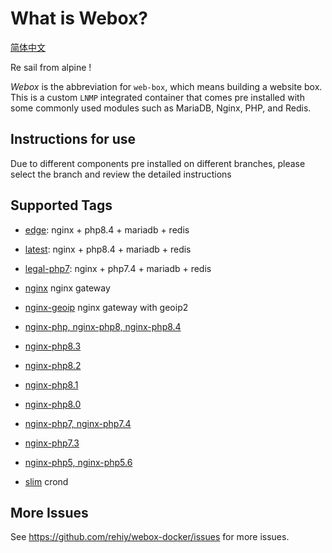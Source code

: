 # What is Webox?

[简体中文](./README-zh.md)

Re sail from alpine !

*Webox* is the abbreviation for `web-box`, which means building a website box. This is a custom `LNMP` integrated container that comes pre installed with some commonly used modules such as MariaDB, Nginx, PHP, and Redis.

## Instructions for use

Due to different components pre installed on different branches, please select the branch and review the detailed instructions

## Supported Tags

- [edge](https://github.com/rehiy/webox-docker/tree/master/edge): nginx + php8.4 + mariadb + redis

- [latest](https://github.com/rehiy/webox-docker/tree/master/latest): nginx + php8.4 + mariadb + redis

- [legal-php7](https://github.com/rehiy/webox-docker/tree/master/legal-php7): nginx + php7.4 + mariadb + redis

- [nginx](https://github.com/rehiy/webox-docker/tree/master/nginx) nginx gateway

- [nginx-geoip](https://github.com/rehiy/webox-docker/tree/master/nginx)  nginx gateway with geoip2

- [nginx-php, nginx-php8, nginx-php8.4](https://github.com/rehiy/webox-docker/tree/master/nginx-php8.4)

- [nginx-php8.3](https://github.com/rehiy/webox-docker/tree/master/nginx-php8.3)
  
- [nginx-php8.2](https://github.com/rehiy/webox-docker/tree/master/nginx-php8.2)

- [nginx-php8.1](https://github.com/rehiy/webox-docker/tree/master/nginx-php8.1)

- [nginx-php8.0](https://github.com/rehiy/webox-docker/tree/master/nginx-php8.0)

- [nginx-php7, nginx-php7.4](https://github.com/rehiy/webox-docker/tree/master/nginx-php7.4)

- [nginx-php7.3](https://github.com/rehiy/webox-docker/tree/master/nginx-php7.3)

- [nginx-php5, nginx-php5.6](https://github.com/rehiy/webox-docker/tree/master/nginx-php5.6)

- [slim](https://github.com/rehiy/webox-docker/tree/master/slim) crond

## More Issues

See <https://github.com/rehiy/webox-docker/issues> for more issues.
